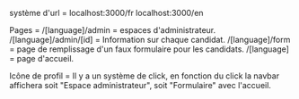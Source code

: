système d'url =
localhost:3000/fr
localhost:3000/en

Pages =
/[language]/admin = espaces d'administrateur.
/[language]/admin/[id] = Information sur chaque candidat.
/[language]/form = page de remplissage d'un faux formulaire pour les candidats.
/[language] = page d'accueil.

Icône de profil = Il y a un système de click, en fonction du click la navbar affichera soit "Espace administrateur", soit "Formulaire" avec l'accueil.